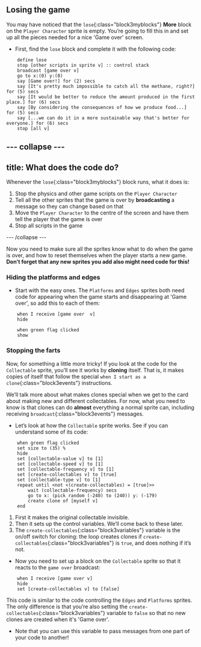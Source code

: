 ## Losing the game

You may have noticed that the `lose`{:class="block3myblocks"} **More** block on the `Player Character` sprite is empty. You’re going to fill this in and set up all the pieces needed for a nice 'Game over' screen.

+ First, find the `lose` block and complete it with the following code: 

```blocks3
    define lose
    stop [other scripts in sprite v] :: control stack
    broadcast [game over v]
    go to x:(0) y:(0)
    say [Game over!] for (2) secs
    say [It's pretty much impossible to catch all the methane, right?] for (5) secs
    say [It would be better to reduce the amount produced in the first place.] for (6) secs
    say [By considering the consequences of how we produce food...] for (5) secs
    say [...we can do it in a more sustainable way that's better for everyone.] for (6) secs
    stop [all v]
```

--- collapse ---
---
title: What does the code do?
---

Whenever the `lose`{:class="block3myblocks"} block runs, what it does is: 

 1. Stop the physics and other game scripts on the `Player Character`
 2. Tell all the other sprites that the game is over by **broadcasting** a message so they can change based on that
 3. Move the `Player Character` to the centre of the screen and have them tell the player that the game is over
 4. Stop all scripts in the game

--- /collapse ---

Now you need to make sure all the sprites know what to do when the game is over, and how to reset themselves when the player starts a new game. **Don’t forget that any new sprites you add also might need code for this!**

### Hiding the platforms and edges

+ Start with the easy ones. The `Platforms` and `Edges` sprites both need code for appearing when the game starts and disappearing at 'Game over', so add this to each of them:

```blocks3
    when I receive [game over  v]
    hide
```

```blocks3
    when green flag clicked
    show
```

### Stopping the farts

Now, for something a little more tricky! If you look at the code for the `Collectable` sprite, you’ll see it works by **cloning** itself. That is, it makes copies of itself that follow the special `when I start as a clone`{:class="block3events"} instructions. 

We’ll talk more about what makes clones special when we get to the card about making new and different collectables. For now, what you need to know is that clones can do **almost** everything a normal sprite can, including receiving `broadcast`{:class="block3events"} messages.

+ Let’s look at how the `Collectable` sprite works. See if you can understand some of its code: 

```blocks3
    when green flag clicked
    set size to (35) %
    hide
    set [collectable-value v] to [1]
    set [collectable-speed v] to [1]
    set [collectable-frequency v] to [1]
    set [create-collectables v] to [true]
    set [collectable-type v] to [1]
    repeat until <not <(create-collectables) = [true]>>
        wait (collectable-frequency) secs
        go to x: (pick random (-240) to (240)) y: (-179)
        create clone of [myself v]
    end
```

 1. First it makes the original collectable invisible.
 2. Then it sets up the control variables. We’ll come back to these later.
 3. The `create-collectables`{:class="block3variables"} variable is the on/off switch for cloning: the loop creates clones if `create-collectables`{:class="block3variables"} is `true`, and does nothing if it’s not.

+ Now you need to set up a block on the `Collectable` sprite so that it reacts to the `game over` broadcast:

```blocks3
    when I receive [game over v]
    hide
    set [create-collectables v] to [false]
```

This code is similar to the code controlling the `Edges` and `Platforms` sprites. The only difference is that you’re also setting the `create-collectables`{:class="block3variables"} variable to `false` so that no new clones are created when it's 'Game over'. 
 
+ Note that you can use this variable to pass messages from one part of your code to another! 
